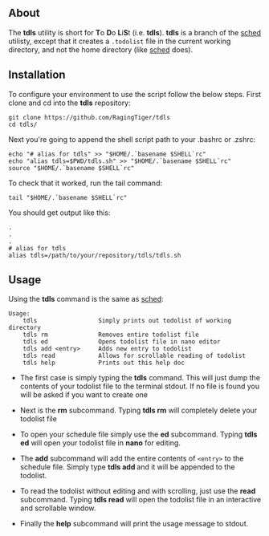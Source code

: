 ## About
The **tdls** utility is short for **T**o **D**o **L**i**S**t (i.e. **tdls**).
**tdls** is a branch of the [sched](https://raginttiger.github.io/sched/)
utilisty, except that it creates a `.todolist` file in the current working
directory, and not the home directory (like [sched](https://raginttiger.github.io/sched/) does).

## Installation
To configure your environment to use the script follow the below steps. First
clone and cd into the **tdls** repository:

```
git clone https://github.com/RagingTiger/tdls
cd tdls/
```

Next you're going to append the shell script path to your .bashrc or .zshrc:

```
echo "# alias for tdls" >> "$HOME/.`basename $SHELL`rc"
echo "alias tdls=$PWD/tdls.sh" >> "$HOME/.`basename $SHELL`rc"
source "$HOME/.`basename $SHELL`rc"
```

To check that it worked, run the tail command:

```
tail "$HOME/.`basename $SHELL`rc"
```

You should get output like this:

```
.
.
.
# alias for tdls
alias tdls=/path/to/your/repository/tdls/tdls.sh
```

## Usage
Using the **tdls** command is the same as [sched](https://raginttiger.github.io/sched/):

```
Usage:
    tdls                 Simply prints out todolist of working directory
    tdls rm              Removes entire todolist file
    tdls ed              Opens todolist file in nano editor
    tdls add <entry>     Adds new entry to todolist
    tdls read            Allows for scrollable reading of todolist
    tdls help            Prints out this help doc          
```

 * The first case is simply typing the **tdls** command. This will just dump
the contents of your todolist file to the terminal stdout. If no file is found
you will be asked if you want to create one

* Next is the **rm** subcommand. Typing **tdls rm** will completely delete your
todolist file

* To open your schedule file simply use the **ed** subcommand. Typing
**tdls ed** will open your todolist file in **nano** for editing.

* The **add** subcommand will add the entire contents of ```<entry>``` to the
schedule file. Simply type **tdls add <entry>** and it will be appended to
the todolist.

* To read the todolist without editing and with scrolling, just use the **read**
subcommand. Typing **tdls read** will open the todolist file in an interactive
and scrollable window.

* Finally the **help** subcommand will print the usage message to stdout.
